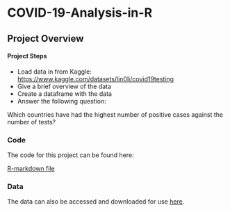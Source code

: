 # COVID-19-Analysis-in-R

## Project Overview

#### Project Steps

- Load data in from Kaggle: https://www.kaggle.com/datasets/lin0li/covid19testing
- Give a brief overview of the data
- Create a dataframe with the data
- Answer the following question:

Which countries have had the highest number of positive cases against the number of tests?


### Code

The code for this project can be found here:

[R-markdown file](https://github.com/Drewsky33/COVID-19-Analysis-in-R/blob/main/Investigating%20COVID-19.Rmd)


### Data

The data can also be accessed and downloaded for use [here](https://github.com/Drewsky33/COVID-19-Analysis-in-R/blob/main/covid19.csv).
